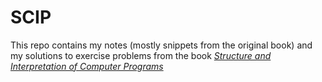 # SCIP

This repo contains my notes (mostly snippets from the original book) and my solutions to exercise 
problems from the book
 [*Structure and Interpretation of Computer Programs*](https://mitpress.mit.edu/sites/default/files/sicp/index.html)
